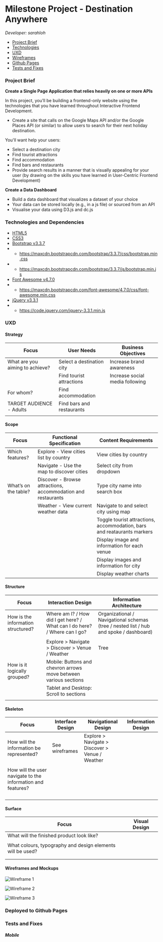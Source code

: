 # Milestone Project - Destination Anywhere

*Developer: sarahloh*

- [Project Brief](#project-brief)
- [Technologies](#technologies-and-dependencies)
- [UXD](#uxd)
- [Wireframes](#wireframes-and-mockups)
- [Github Pages](#deployed-to-github-pages)
- [Tests and Fixes](#tests-and-fixes)

### Project Brief

**Create a Single Page Application that relies heavily on one or more APIs**

In this project, you’ll be building a frontend-only website using the technologies that you have learned throughout Interactive Frontend Development.

- Create a site that calls on the Google Maps API and/or the Google Places API (or similar) to allow users to search for their next holiday destination.

You'll want help your users:

- Select a destination city
- Find tourist attractions
- Find accommodation
- Find bars and restaurants
- Provide search results in a manner that is visually appealing for your user (by drawing on the skills you have learned in User-Centric Frontend Development)

**Create a Data Dashboard**

- Build a data dashboard that visualizes a dataset of your choice
- Your data can be stored locally (e.g., in a js file) or sourced from an API
- Visualise your data using D3.js and dc.js


### Technologies and Dependencies

- [HTML5](https://developer.mozilla.org/en-US/docs/Web/Guide/HTML/HTML5)
- [CSS3](https://developer.mozilla.org/en-US/docs/Web/CSS/CSS3)
- [Bootstrap v3.3.7](https://getbootstrap.com/docs/3.3/)
- - https://maxcdn.bootstrapcdn.com/bootstrap/3.3.7/css/bootstrap.min.css
- - https://maxcdn.bootstrapcdn.com/bootstrap/3.3.7/js/bootstrap.min.js
- [Font Awesome v4.7.0](https://fontawesome.com/v4.7.0/)
- - https://maxcdn.bootstrapcdn.com/font-awesome/4.7.0/css/font-awesome.min.css
- [jQuery v3.3.1](https://jquery.com)
- - https://code.jquery.com/jquery-3.3.1.min.js



### UXD

#### Strategy

| Focus                               | User Needs                                          | Business Objectives                           |
|-------------------------------------|-----------------------------------------------------|-----------------------------------------------|
| What are you aiming to achieve?     | Select a destination city                           | Increase brand awareness                      |
|                                     | Find tourist attractions                            | Increase social media following               |
| For whom?                           | Find accommodation                                  |  |
| TARGET AUDIENCE - Adults            | Find bars and restaurants                           |  |
|                                     |  |  |

#### Scope

| Focus                               | Functional Specification                                    | Content Requirements                                                      |
|-------------------------------------|-------------------------------------------------------------|---------------------------------------------------------------------------|
| Which features?                     | Explore - View cities list by country                       | View cities by country                                                    |
|                                     | Navigate - Use the map to discover cities                   | Select city from dropdown                                                 |
| What’s on the table?                | Discover - Browse attractions, accommodation and restaurants| Type city name into search box                                            |
|                                     | Weather - View current weather data                         | Navigate to and select city using map                                     |
|                                     |                                                             | Toggle tourist attractions, accommodation, bars and reataurants markers   |
|                                     |                                                             | Display image and information for each venue                              |
|                                     |                                                             | Display images and information for city                                   |
|                                     |                                                             | Display weather charts                                                    |

#### Structure

| Focus                               | Interaction Design                                                           | Information Architecture                                                               |
|-------------------------------------|------------------------------------------------------------------------------|----------------------------------------------------------------------------------------|
| How is the information structured?  | Where am I? / How did I get here? / What can I do here? / Where can I go?    | Organizational / Navigational schemas (tree / nested list / hub and spoke / dashboard) |
|                                     |                                                                              |                                                                                        |
|                                     | Explore > Navigate > Discover > Venue / Weather                              | Tree                                                                                   |
| How is it logically grouped?        | Mobile: Buttons and chevron arrows move between various sections             |  |
|                                     | Tablet and Desktop: Scroll to sections                                       |  |
|                                     |  |  |

#### Skeleton

| Focus                                                       | Interface Design      | Navigational Design                             | Information Design  |
|-------------------------------------------------------------|-----------------------|-------------------------------------------------|---------------------|
| How will the information be represented?                    | See wireframes        | Explore > Navigate > Discover > Venue / Weather |                     |
|                                                             |  |  |  |
| How will the user navigate to the information and features? |  |  |  |
|                                                             |  |  |  |
|                                                             |  |  |  |
|                                                             |  |  |  |
|                                                             |  |  |  |

#### Surface

| Focus                                                       | Visual Design                       |
|-------------------------------------------------------------|-------------------------------------|
| What will the finished product look like?                   |  |
|                                                             |  |
| What colours, typography and design elements will be used?  |  |
|                                                             |  |
|                                                             |  |

#### Wireframes and Mockups

![Wireframe 1](https://raw.githubusercontent.com/sarahloh/p2-destination-anywhere/master/assets/wireframes/wireframe-1.JPG)

![Wireframe 2](https://raw.githubusercontent.com/sarahloh/p2-destination-anywhere/master/assets/wireframes/wireframe-2.JPG)

![Wireframe 3](https://raw.githubusercontent.com/sarahloh/p2-destination-anywhere/master/assets/wireframes/wireframe-3.JPG)

### Deployed to Github Pages
<!--
[https://sarahloh.github.io/p2-destination-anywhere/](https://sarahloh.github.io/p2-destination-anywhere/)
 -->

### Tests and Fixes

<!--
[**HTML Validator Results**](https://validator.w3.org/nu/?doc=https%3A%2F%2Fsarahloh.github.io%2Fp1-comeragh-equestrian%2F)

[**CSS Validator Results**](https://jigsaw.w3.org/css-validator/validator?uri=https%3A%2F%2Fsarahloh.github.io%2Fp1-comeragh-equestrian%2F&profile=css3svg&usermedium=all&warning=1&vextwarning=&lang=en)
 -->

#### *Mobile*

<!--
Tested on iPhone 5 & 6

---

**PROBLEM**

**FIX**

---

**PROBLEM**

List-default li wrap not indenting

**FIX**

Wrapped li text in span and set icon width:20%

```css
.list-default i {
    display: inline-block;
    width: 20%;
    text-align: center;
    padding-right: 10px;
}

.list-default .list-item-text {
    display: inline-block;
    width: 80%;
    vertical-align: top;
}
```

---

#### *Tablet*

Tested on iPad simulator (Chrome)

---

**PROBLEM**

**FIX**

---

#### *Desktop*

Tested on Chrome, Safari, Firefox

---

**PROBLEM**

**FIX**


---

 -->
